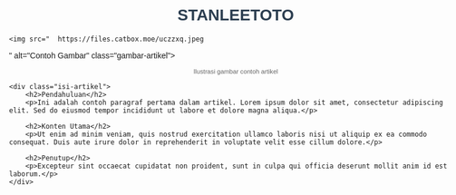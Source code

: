 
<html>
<head>
    <title>Artikel Contoh</title>
    <style>
        /* CSS untuk styling */
        body {
            font-family: Arial, sans-serif;
            max-width: 800px;
            margin: auto;
            padding: 20px;
        }
        .gambar-artikel {
            width: 100%;
            max-width: 600px;
            height: auto;
            border: 1px solid #ddd;
            border-radius: 4px;
            padding: 5px;
        }
        .keterangan-gambar {
            font-size: 0.8em;
            color: #666;
            text-align: center;
        }
        .judul-artikel {
            color: #2c3e50;
            text-align: center;
        }
        .isi-artikel {
            text-align: justify;
            line-height: 1.6;
        }
    </style>
</head>
<body>
    <h1 class="judul-artikel">STANLEETOTO</h1>
    
    <img src="	https://files.catbox.moe/uczzxq.jpeg
" alt="Contoh Gambar" class="gambar-artikel">
    <p class="keterangan-gambar">Ilustrasi gambar contoh artikel</p>
    
    <div class="isi-artikel">
        <h2>Pendahuluan</h2>
        <p>Ini adalah contoh paragraf pertama dalam artikel. Lorem ipsum dolor sit amet, consectetur adipiscing elit. Sed do eiusmod tempor incididunt ut labore et dolore magna aliqua.</p>
        
        <h2>Konten Utama</h2>
        <p>Ut enim ad minim veniam, quis nostrud exercitation ullamco laboris nisi ut aliquip ex ea commodo consequat. Duis aute irure dolor in reprehenderit in voluptate velit esse cillum dolore.</p>
        
        <h2>Penutup</h2>
        <p>Excepteur sint occaecat cupidatat non proident, sunt in culpa qui officia deserunt mollit anim id est laborum.</p>
    </div>
</body>
</html>
